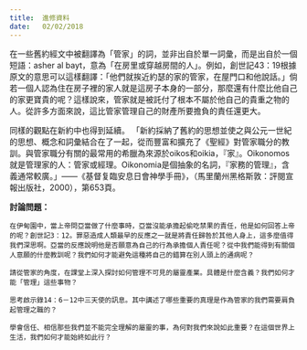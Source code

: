 ```yaml
---
title:  進修資料
date:   02/02/2018
---
```


在一些舊約經文中被翻譯為「管家」的詞，並非出自於單一詞彙，而是出自於一個短語：asher al bayt，意為「在房里或穿越房間的人」。例如，創世記43：19根據原文的意思可以這樣翻譯：「他們就挨近約瑟的家的管家，在屋門口和他說話。」倘若一個人認為住在房子裡的家人就是這房子本身的一部分，那麼還有什麼比他自己的家更寶貴的呢？這樣說來，管家就是被託付了根本不屬於他自己的貴重之物的人。從許多方面來說，這比管家管理自己的財產所要擔負的責任還更大。

同樣的觀點在新約中也得到延續。 「新約採納了舊約的思想並使之與公元一世紀的思想、概念和詞彙結合在了一起，從而豐富和擴充了《聖經》對管家職分的教訓。與管家職分有關的最常用的希臘為來源於oikos和oikia，『家』。Oikonomos就是管理家的人：管家或經理。Oikonomia是個抽象的名詞，『家務的管理』，含義通常較廣。」——《基督复臨安息日會神學手冊》，（馬里蘭州黑格斯敦：評閱宣報出版社，2000），第653頁。

**討論問題：**

`在伊甸園中，當上帝問亞當做了什麼事時，亞當沒能承擔起偷吃禁果的責任，他是如何回答上帝的呢？創世記3：12。罪惡造成人類最早的反應之一就是將責任歸咎於其他人身上，這多麼值得我們深思啊。亞當的反應說明他是否願意為自己的行為承擔個人責任呢？從中我們能得到有關個人意願的什麼教訓呢？我們如何才能避免這種將自己的錯算在別人頭上的通病呢？`

`請從管家的角度，在課堂上深入探討如何管理不可見的屬靈產業。具體是什麼含義？我們如何才能「管理」這些事物？`

`思考啟示錄14：6－12中三天使的訊息。其中講述了哪些重要的真理是作為管家的我們需要肩負起管理之職的？`

`學會信任、相信那些我們並不能完全理解的屬靈的事，為何對我們來說如此重要？在這個世界上生活，我們如何才能始終如此行？`